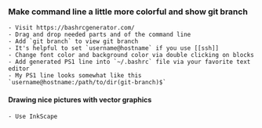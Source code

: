 ### Make command line a little more colorful and show git branch
	- Visit https://bashrcgenerator.com/
	- Drag and drop needed parts and of the command line
	- Add `git branch` to view git branch
	- It's helpful to set `username@hostname` if you use [[ssh]]
	- Change font color and background color via double clicking on blocks
	- Add generated PS1 line into `~/.bashrc` file via your favorite text editor
	- My PS1 line looks somewhat like this `username@hostname:/path/to/dir(git-branch)$`
#### Drawing nice pictures with vector graphics
    - Use InkScape